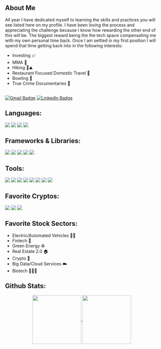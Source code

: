 ## About Me

All year I have dedicated myself to learning the skills and practices you will see listed here on my profile. I have been loving the process and appreciating the challenge because I know how rewarding the other end of this will be. The biggest reward being the the tech space compensating me with my own personal time back. Once I am settled in my first position I will spend that time getting back into in the following interests:

 - Investing 📈
 - MMA 🥊
 - Hiking 🥾⛰
 - Restaurant Focused Domestic Travel 🌮
 - Bowling 🎳
 - True Crime Documentaries 🍿
 
<br>
<a href="mailto:mcgreekendall@gmail.com"><img src="https://img.shields.io/badge/Gmail-EA4335?style=for-the-badge&logo=gmail&logoColor=white" alt="Gmail Badge"></a> 
<a href="https://www.linkedin.com/in/kendall-mcgree/"><img src="https://img.shields.io/badge/LinkedIn-0A66C2?style=for-the-badge&logo=linkedin&logoColor=white" alt="LinkedIn Badge"></a>

## Languages:
<p>
  <img src="https://img.shields.io/badge/JavaScript-F7DF1E?style=for-the-badge&logo=javascript&logoColor=black"/>
  <img src="https://img.shields.io/badge/HTML5-E34F26?style=for-the-badge&logo=html5&logoColor=white" />
  <img src="https://img.shields.io/badge/CSS3-1572B6?style=for-the-badge&logo=css3&logoColor=white" />
  <img src="https://img.shields.io/badge/markdown-%23000000.svg?style=for-the-badge&logo=markdown&logoColor=white" />
</p>

## Frameworks & Libraries:
<p>
  <img src="https://img.shields.io/badge/React-20232A?style=for-the-badge&logo=react&logoColor=61DAFB"/>
  <img src="https://img.shields.io/badge/Mocha-8D6748?style=for-the-badge&logo=Mocha&logoColor=white"/>
  <img src="https://img.shields.io/badge/Chai-A30701?style=for-the-badge&logo=chai&logoColor=white"/>
    <img src="https://img.shields.io/badge/npm-CB3837?style=for-the-badge&logo=npm&logoColor=white"/>
  <img src="https://img.shields.io/badge/Node.js-339933?style=for-the-badge&logo=nodedotjs&logoColor=white"/>
</p>

## Tools:
<p>
  <img src="https://img.shields.io/badge/github-181717.svg?style=for-the-badge&logo=github&logoColor=white" />
  <img src="https://img.shields.io/badge/git-F05032.svg?style=for-the-badge&logo=git&logoColor=white"/>
  <img src="https://img.shields.io/badge/webpack-%238DD6F9.svg?style=for-the-badge&logo=webpack&logoColor=black" />
  <img src="https://img.shields.io/badge/VS_Code-007ACC?style=for-the-badge&logo=visual%20studio%20code&logoColor=white"/>
  <img src="https://img.shields.io/badge/Postman-FF6C37?style=for-the-badge&logo=postman&logoColor=white"/>
  <img src="https://img.shields.io/badge/Slack-4A154B.svg?&style=for-the-badge&logo=slack&logoColor=white"/>
  <img src="https://img.shields.io/badge/figma-%23F24E1E.svg?style=for-the-badge&logo=figma&logoColor=white)" />
  <img src="https://img.shields.io/badge/Dribbble-EA4C89?style=for-the-badge&logo=dribbble&logoColor=white" />
</p>

## Favorite Cryptos:
<p>
  <img src="https://img.shields.io/badge/Bitcoin-000?style=for-the-badge&logo=bitcoin&logoColor=white" />
  <img src="https://img.shields.io/badge/Chainlink-375BD2?style=for-the-badge&logo=Chainlink&logoColor=white" />
  <img src ="https://img.shields.io/badge/Ethereum-3C3C3D?style=for-the-badge&logo=Ethereum&logoColor=white" />
</p>

## Favorite Stock Sectors:
 - Electric/Automated Vehicles 🔋🚙
 - Fintech 🔐
 - Green Energy ♻️
 - Real Estate 2.0 🏠
 - Crypto 🔐
 - Big Data/Cloud Services ☁️
 - Biotech 👩🏼‍🔬


## Github Stats:
<div align="center">
  <a href="https://github.com/kendallm360/github-readme-stats">
    <img align="center" height="160em" src="https://github-readme-stats.vercel.app/api?username=kendallm360&show_icons=true&theme=dark&hide_border=true"/>
  </a>
  <a href="https://github.com/kendallm360/github-readme-stats">
    <img align="center" height="160em" src="https://github-readme-stats.vercel.app/api/top-langs/?username=kendallm360&layout=compact&theme=dark&hide_border=true"/>
  </a>
</div>
